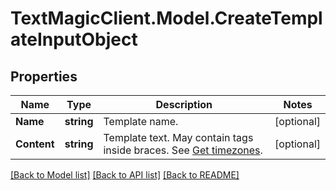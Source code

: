 # TextMagicClient.Model.CreateTemplateInputObject
## Properties

Name | Type | Description | Notes
------------ | ------------- | ------------- | -------------
**Name** | **string** | Template name. | [optional] 
**Content** | **string** | Template text. May contain tags inside braces. See [Get timezones](https://docs.textmagic.com/#section/Custom-fields-list-(Merge-tags)). | [optional] 

[[Back to Model list]](../README.md#documentation-for-models) [[Back to API list]](../README.md#documentation-for-api-endpoints) [[Back to README]](../README.md)

